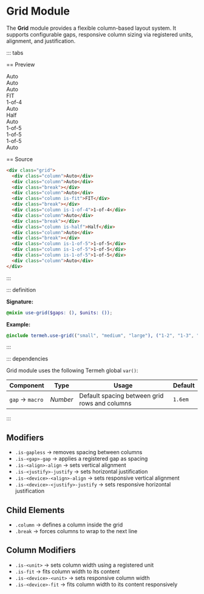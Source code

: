 # Grid Module

The **Grid** module provides a flexible column-based layout system.
It supports configurable gaps, responsive column sizing via registered units, alignment, and justification.

::: tabs

== Preview

<!-- markdownlint-disable MD033 -->
<Preview height="5rem">
  <div class="demo">
    <div class="grid">
      <div class="column">
        <div class="placeholder">Auto</div>
      </div>
      <div class="column">
        <div class="placeholder">Auto</div>
      </div>
      <div class="break"></div>
      <div class="column">
        <div class="placeholder">Auto</div>
      </div>
      <div class="column is-fit">
        <div class="placeholder is-light">FIT</div>
      </div>
      <div class="break"></div>
      <div class="column is-1-of-4">
        <div class="placeholder is-light">1-of-4</div>
      </div>
      <div class="column">
        <div class="placeholder">Auto</div>
      </div>
      <div class="break"></div>
      <div class="column is-half">
        <div class="placeholder is-light">Half</div>
      </div>
      <div class="column">
        <div class="placeholder">Auto</div>
      </div>
      <div class="break"></div>
      <div class="column is-1-of-5">
        <div class="placeholder is-light">1-of-5</div>
      </div>
      <div class="column is-1-of-5">
        <div class="placeholder is-light">1-of-5</div>
      </div>
      <div class="column is-1-of-5">
        <div class="placeholder is-light">1-of-5</div>
      </div>
      <div class="column">
        <div class="placeholder">Auto</div>
      </div>
    </div>
  </div>
</Preview>
<!-- markdownlint-enable MD033 -->

== Source

```html
<div class="grid">
  <div class="column">Auto</div>
  <div class="column">Auto</div>
  <div class="break"></div>
  <div class="column">Auto</div>
  <div class="column is-fit">FIT</div>
  <div class="break"></div>
  <div class="column is-1-of-4">1-of-4</div>
  <div class="column">Auto</div>
  <div class="break"></div>
  <div class="column is-half">Half</div>
  <div class="column">Auto</div>
  <div class="break"></div>
  <div class="column is-1-of-5">1-of-5</div>
  <div class="column is-1-of-5">1-of-5</div>
  <div class="column is-1-of-5">1-of-5</div>
  <div class="column">Auto</div>
</div>
```

:::

::: definition

**Signature:**

```scss
@mixin use-grid($gaps: (), $units: ());
```

**Example:**

```scss
@include termeh.use-grid(("small", "medium", "large"), ("1-2", "1-3", "1-4"));
```

:::

::: dependencies

Grid module uses the following Termeh global `var()`:

| Component       | Type     | Usage                                         | Default |
| --------------- | -------- | --------------------------------------------- | ------- |
| `gap` → `macro` | _Number_ | Default spacing between grid rows and columns | `1.6em` |

:::

## Modifiers

- `.is-gapless` → removes spacing between columns
- `.is-<gap>-gap` → applies a registered gap as spacing
- `.is-<align>-align` → sets vertical alignment
- `.is-<justify>-justify` → sets horizontal justification
- `.is-<device>-<align>-align` → sets responsive vertical alignment
- `.is-<device>-<justify>-justify` → sets responsive horizontal justification

## Child Elements

- `.column` → defines a column inside the grid
- `.break` → forces columns to wrap to the next line

## Column Modifiers

- `.is-<unit>` → sets column width using a registered unit
- `.is-fit` → fits column width to its content
- `.is-<device>-<unit>` → sets responsive column width
- `.is-<device>-fit` → fits column width to its content responsively
